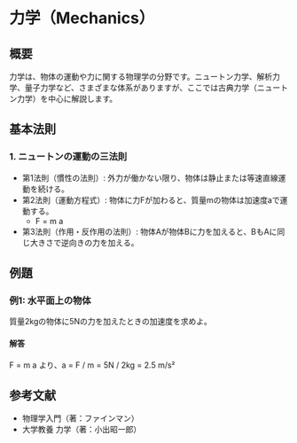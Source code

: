 # 力学（Mechanics）

## 概要
力学は、物体の運動や力に関する物理学の分野です。ニュートン力学、解析力学、量子力学など、さまざまな体系がありますが、ここでは古典力学（ニュートン力学）を中心に解説します。

## 基本法則
### 1. ニュートンの運動の三法則
- 第1法則（慣性の法則）: 外力が働かない限り、物体は静止または等速直線運動を続ける。
- 第2法則（運動方程式）: 物体に力Fが加わると、質量mの物体は加速度aで運動する。
  - F = m a
- 第3法則（作用・反作用の法則）: 物体Aが物体Bに力を加えると、BもAに同じ大きさで逆向きの力を加える。

## 例題
### 例1: 水平面上の物体
質量2kgの物体に5Nの力を加えたときの加速度を求めよ。

#### 解答
F = m a より、a = F / m = 5N / 2kg = 2.5 m/s²

## 参考文献
- 物理学入門（著：ファインマン）
- 大学教養 力学（著：小出昭一郎）
